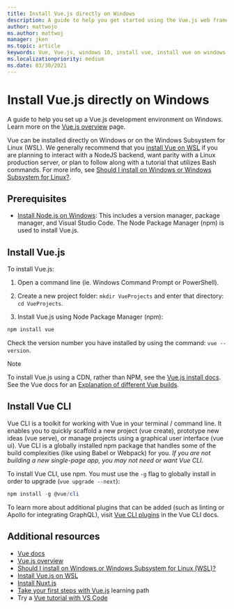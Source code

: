 ```yaml
---
title: Install Vue.js directly on Windows
description: A guide to help you get started using the Vue.js web frameworks directly on Windows.
author: mattwojo
ms.author: mattwoj
manager: jken
ms.topic: article
keywords: Vue, Vue.js, windows 10, install vue, install vue on windows, install vue with windows, install vue for windows, web app with vue, vue dev environment
ms.localizationpriority: medium
ms.date: 03/30/2021
---
```


# Install Vue.js directly on Windows

A guide to help you set up a Vue.js development environment on Windows. Learn more on the [Vue.js overview](./vue-overview.md) page.

Vue can be installed directly on Windows or on the Windows Subsystem for Linux (WSL). We generally recommend that you [install Vue on WSL](./vue-on-wsl.md) if you are planning to interact with a NodeJS backend, want parity with a Linux production server, or plan to follow along with a tutorial that utilizes Bash commands. For more info, see [Should I install on Windows or Windows Subsystem for Linux?](./windows-or-wsl.md).

## Prerequisites

- [Install Node.js on Windows](./nodejs-on-windows.md): This includes a version manager, package manager, and Visual Studio Code. The Node Package Manager (npm) is used to install Vue.js.

## Install Vue.js

To install Vue.js:

1. Open a command line (ie. Windows Command Prompt or PowerShell).

2. Create a new project folder: `mkdir VueProjects` and enter that directory: `cd VueProjects`.

3. Install Vue.js using Node Package Manager (npm):

```powershell
npm install vue
```

Check the version number you have installed by using the command: `vue --version`.

> [!NOTE]
> To install Vue.js using a CDN, rather than NPM, see the [Vue.js install docs](https://vuejs.org/v2/guide/installation.html#CDN). See the Vue docs for an [Explanation of different Vue builds](https://vuejs.org/v2/guide/installation.html#Explanation-of-Different-Builds).

## Install Vue CLI

Vue CLI is a toolkit for working with Vue in your terminal / command line. It enables you to quickly scaffold a new project (vue create), prototype new ideas (vue serve), or manage projects using a graphical user interface (vue ui). Vue CLI is a globally installed npm package that handles some of the build complexities (like using Babel or Webpack) for you. *If you are not building a new single-page app, you may not need or want Vue CLI.*

To install Vue CLI, use npm. You must use the `-g` flag to globally install in order to upgrade (`vue upgrade --next`):

```PowerShell
npm install -g @vue/cli
```

To learn more about additional plugins that can be added (such as linting or Apollo for integrating GraphQL), visit [Vue CLI plugins](https://cli.vuejs.org/guide/#cli-plugins) in the Vue CLI docs.

## Additional resources

- [Vue docs](https://vuejs.org/)
- [Vue.js overview](./vue-overview.md)
- [Should I install on Windows or Windows Subsystem for Linux (WSL)?](./windows-or-wsl.md)
- [Install Vue.js on WSL](./vue-on-wsl.md)
- [Install Nuxt.js](./nuxtjs-on-wsl.md)
- [Take your first steps with Vue.js](/training/paths/vue-first-steps/) learning path
- Try a [Vue tutorial with VS Code](https://code.visualstudio.com/docs/nodejs/vuejs-tutorial)
